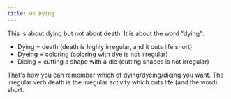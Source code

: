 ```yaml
---
title: On Dying
---
```


This is about dying but not about death.  It is about the word "dying":

* Dying = death (death is highly irregular, and it cuts life short)
* Dyeing = coloring (coloring with dye is not irregular)
* Dieing = cutting a shape with a die (cutting shapes is not irregular)

That's how you can remember which of dying/dyeing/dieing you want.  The irregular verb death is the irregular activity which cuts life (and the word) short.